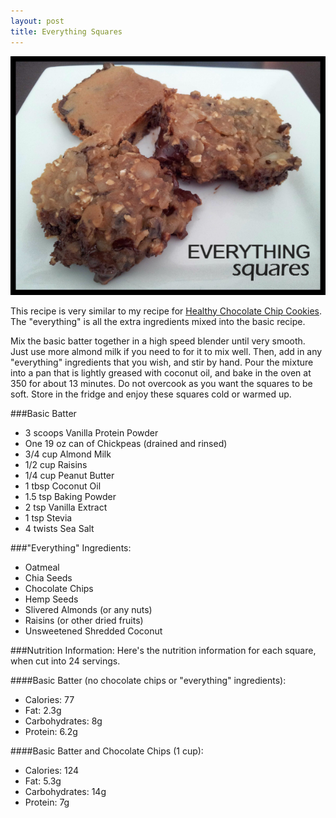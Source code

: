 ```yaml
---
layout: post
title: Everything Squares 
---
```


![Everything Squares](/images/everything_squares.jpg)

This recipe is very similar to my recipe for [Healthy Chocolate Chip Cookies](http://teri-lynn.ca/2013/11/09/healthy-chocolate-chip-cookies/). The "everything" is all the extra ingredients mixed into the basic recipe. 

Mix the basic batter together in a high speed blender until very smooth. Just use more almond milk if you need to for it to mix well. Then, add in any "everything" ingredients that you wish, and stir by hand. Pour the mixture into a pan that is lightly greased with coconut oil, and bake in the oven at 350 for about 13 minutes. Do not overcook as you want the squares to be soft. Store in the fridge and enjoy these squares cold or warmed up. 

###Basic Batter 
- 3 scoops Vanilla Protein Powder
- One 19 oz can of Chickpeas (drained and rinsed)
- 3/4 cup Almond Milk
- 1/2 cup Raisins
- 1/4 cup Peanut Butter
- 1 tbsp Coconut Oil 
- 1.5 tsp Baking Powder
- 2 tsp Vanilla Extract
- 1 tsp Stevia 
- 4 twists Sea Salt

###"Everything" Ingredients: 
- Oatmeal
- Chia Seeds
- Chocolate Chips
- Hemp Seeds
- Slivered Almonds (or any nuts)
- Raisins (or other dried fruits)
- Unsweetened Shredded Coconut 

###Nutrition Information:
Here's the nutrition information for each square, when cut into 24 servings. 

####Basic Batter (no chocolate chips or "everything" ingredients):
- Calories: 77
- Fat: 2.3g
- Carbohydrates: 8g
- Protein: 6.2g 

####Basic Batter and Chocolate Chips (1 cup):
- Calories: 124
- Fat: 5.3g 
- Carbohydrates: 14g
- Protein: 7g 




  
